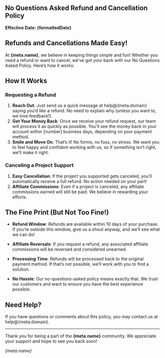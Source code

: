 <script lang="ts">
    import meta from '$src/meta.json'
    const date = new Date();
    const formattedDate = `${date.getMonth()+1}/${date.getDate()}/${date.getFullYear()}`;
</script>

<article class="prose lg:prose-xl">

# No Questions Asked Refund and Cancellation Policy

**Effective Date: {formattedDate}**

## Refunds and Cancellations Made Easy!

At **{meta.name}**, we believe in keeping things simple and fun! Whether you need a refund or want to cancel, we’ve got your back with our No Questions Asked Policy. Here’s how it works:

## How It Works

### Requesting a Refund

1. **Reach Out**: Just send us a quick message at help@{meta.domain} saying you’d like a refund. No need to explain why (unless you want to, we love feedback!).
2. **Get Your Money Back**: Once we receive your refund request, our team will process it as quickly as possible. You’ll see the money back in your account within [number] business days, depending on your payment method.
3. **Smile and Move On**: That’s it! No forms, no fuss, no stress. We want you to feel happy and confident working with us, so if something isn’t right, we’ll make it right.

### Canceling a Project Support

1. **Easy Cancellation**: If the project you supported gets canceled, you’ll automatically receive a full refund. No action needed on your part!
2. **Affiliate Commissions**: Even if a project is canceled, any affiliate commissions earned will still be paid. We believe in rewarding your efforts.

## The Fine Print (But Not Too Fine!)

- **Refund Window**: Refunds are available within 10 days of your purchase. If you’re outside this window, give us a shout anyway, and we’ll see what we can do!
- **Affiliate Reversals**: If you request a refund, any associated affiliate commissions will be reversed and considered unearned.

- **Processing Time**: Refunds will be processed back to the original payment method. If that’s not possible, we’ll work with you to find a solution.

- **No Hassle**: Our no-questions-asked policy means exactly that. We trust our customers and want to ensure you have the best experience possible.

## Need Help?

If you have questions or comments about this policy, you may contact us at help@{meta.domain}.

---

Thank you for being a part of the **{meta.name}** community. We appreciate your support and hope to see you back soon!

_{meta.name}_

</article>
